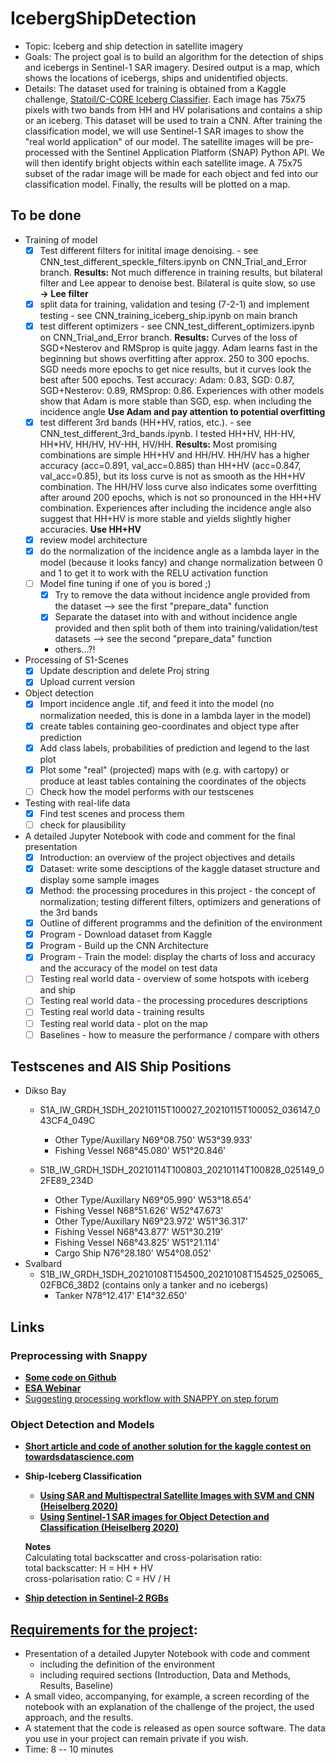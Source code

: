 # IcebergShipDetection
- Topic: Iceberg and ship detection in satellite imagery
- Goals: The project goal is to build an algorithm for the detection of ships and icebergs in Sentinel-1 SAR imagery. Desired output is a map, which shows the locations of icebergs, ships and unidentified objects.
- Details: The dataset used for training is obtained from a Kaggle challenge, [Statoil/C-CORE Iceberg Classifier](https://www.kaggle.com/c/statoil-iceberg-classifier-challenge). Each image has 75x75 pixels with two bands from HH and HV polarisations and contains a ship or an iceberg. This dataset will be used to train a CNN.
        After training the classification model, we will use Sentinel-1 SAR images to show the "real world application" of our model. The satellite images will be pre-processed with the Sentinel Application Platform (SNAP) Python API. We will then identify bright objects within each satellite image. A 75x75 subset of the radar image will be made for each object and fed into our classification model. Finally, the results will be plotted on a map.
## To be done
- Training of model
    - [x] Test different filters for initital image denoising. - see CNN_test_different_speckle_filters.ipynb on CNN_Trial_and_Error branch. **Results:** Not much difference in training results, but bilateral filter and Lee appear to denoise best. Bilateral is quite slow, so use **&rarr; Lee filter** 
    - [x] split data for training, validation and tesing (7-2-1) and implement testing - see CNN_training_iceberg_ship.ipynb on main branch
    - [x] test different optimizers - see CNN_test_different_optimizers.ipynb on CNN_Trial_and_Error branch. **Results:** Curves of the loss of SGD+Nesterov and RMSprop is quite jaggy. Adam learns fast in the beginning but shows overfitting after approx. 250 to 300 epochs. SGD needs more epochs to get nice results, but it curves look the best after 500 epochs. Test accuracy: Adam: 0.83, SGD: 0.87, SGD+Nesterov: 0.89, RMSprop: 0.86. Experiences with other models show that Adam is more stable than SGD, esp. when including the incidence angle **Use Adam and pay attention to potential overfitting**
    - [x] test different 3rd bands (HH+HV, ratios, etc.). - see CNN_test_different_3rd_bands.ipynb. I tested HH+HV, HH-HV, HH\*HV, HH/HV, HV-HH, HV/HH. **Results:** Most promising combinations are simple HH+HV and HH/HV. HH/HV has a higher accuracy (acc=0.891, val_acc=0.885) than HH+HV (acc=0.847, val_acc=0.85), but its loss curve is not as smooth as the HH+HV combination. The HH/HV loss curve also indicates some overfitting after around 200 epochs, which is not so pronounced in the HH+HV combination. Experiences after including the incidence angle also suggest that HH+HV is more stable and yields slightly higher accuracies. **Use HH+HV**
    - [x] review model architecture
    - [x] do the normalization of the incidence angle as a lambda layer in the model (because it looks fancy) and change normalization between 0 and 1 to get it to work with the RELU activation function
    - [ ] Model fine tuning if one of you is bored ;) 
        - [x] Try to remove the data without incidence angle provided from the dataset --> see the first "prepare_data" function
        - [x] Separate the dataset into with and without incidence angle provided and then split both of them into training/validation/test datasets --> see the second "prepare_data" function
        - others...?!

- Processing of S1-Scenes
    - [x] Update description and delete Proj string
    - [x] Upload current version

- Object detection
    - [x] Import incidence angle .tif, and feed it into the model (no normalization needed, this is done in a lambda layer in the model)
    - [x] create tables containing geo-coordinates and object type after prediction
    - [x] Add class labels, probabilities of prediction and legend to the last plot
    - [x] Plot some "real" (projected) maps with (e.g. with cartopy) or produce at least tables containing the coordinates of the objects
    - [ ] Check how the model performs with our testscenes
    
- Testing with real-life data
    - [x] Find test scenes and process them 
    - [ ] check for plausibility

- A detailed Jupyter Notebook with code and comment for the final presentation
    - [x] Introduction: an overview of the project objectives and details
    - [x] Dataset: write some desciptions of the kaggle dataset structure and display some sample images
    - [x] Method: the processing procedures in this project - the concept of normalization; testing different filters, optimizers and generations of the 3rd bands
    - [x] Outline of different programms and the definition of the environment
    - [x] Program - Download dataset from Kaggle
    - [x] Program - Build up the CNN Architecture
    - [x] Program - Train the model: display the charts of loss and accuracy and the accuracy of the model on test data
    - [ ] Testing real world data - overview of some hotspots with iceberg and ship
    - [ ] Testing real world data - the processing procedures descriptions
    - [ ] Testing real world data - training results 
    - [ ] Testing real world data - plot on the map
    - [ ] Baselines - how to measure the performance / compare with others
  
## Testscenes and AIS Ship Positions
- Dikso Bay
    - S1A_IW_GRDH_1SDH_20210115T100027_20210115T100052_036147_043CF4_049C
        - Other Type/Auxillary N69°08.750' W53°39.933'
        - Fishing Vessel N68°45.080' W51°20.846'

    - S1B_IW_GRDH_1SDH_20210114T100803_20210114T100828_025149_02FE89_234D
        - Other Type/Auxillary N69°05.990' W53°18.654'
        - Fishing Vessel N68°51.626' W52°47.673'
        - Other Type/Auxillary N69°23.972' W51°36.317'
        - Fishing Vessel N68°43.877' W51°30.219'
        - Fishing Vessel N68°43.825' W51°21.114'
        - Cargo Ship N76°28.180' W54°08.052'
- Svalbard
    - S1B_IW_GRDH_1SDH_20210108T154500_20210108T154525_025065_02FBC6_38D2 (contains only a tanker and no icebergs)
        - Tanker N78°12.417' E14°32.650'
  
## Links

### Preprocessing with Snappy
- **[Some code on Github](https://github.com/wajuqi/Sentinel-1-preprocessing-using-Snappy)**
- **[ESA Webinar](https://www.youtube.com/watch?v=PiU68g3WRIY)**
- [Suggesting processing workflow with SNAPPY on step forum](https://forum.step.esa.int/t/radiometric-geometric-correction-workflow/2540/35)

### Object Detection and Models
- **[Short article and code of another solution for the kaggle contest on towardsdatascience.com](https://towardsdatascience.com/deep-learning-for-iceberg-detection-in-satellite-images-c667acf4bad0)**
- **Ship-Iceberg Classification**
    - **[Using SAR and Multispectral Satellite Images with SVM and CNN (Heiselberg 2020)](https://www.mdpi.com/776368)**
    - **[Using Sentinel-1 SAR images for Object Detection and Classification (Heiselberg 2020)](https://www.researchgate.net/publication/342681947_Ship-Iceberg_Detection_and_Classification_in_Sentinel-1_SAR_Images)**
    
    **Notes**<br>
    Calculating total backscatter and cross-polarisation ratio:<br>
    total backscatter: H = HH + HV<br>
    cross-polarisation ratio: C = HV / H<br>

- **[Ship detection in Sentinel-2 RGBs](https://medium.com/the-downlinq/object-detection-in-satellite-imagery-a-low-overhead-approach-part-i-cbd96154a1b7)**



## **[Requirements for the project](https://opencampus.gitbook.io/opencampus-machine-learning-program/projects/requirements)**:

- Presentation of a detailed Jupyter Notebook with code and comment
    - including the definition of the environment
    - including required sections (Introduction, Data and Methods, Results, Baseline)
- A small video, accompanying, for example, a screen recording of the notebook with an explanation of the challenge of the project, the used approach, and the results.
- A statement that the code is released as open source software. The data you use in your project can remain private if you wish.
- Time: 8 -- 10 minutes
